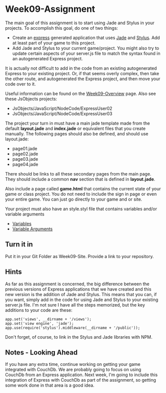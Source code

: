 Week09-Assignment
=================

The main goal of this assignment is to start using Jade and Stylus in your 
projects. To accomplish this goal, do one of two things:

- Create an [express](http://expressjs.com/) generated application that 
uses [Jade](http://jade-lang.com/) and [Stylus](). Add at least part of your
game to this project. 
- Add Jade and Stylus to your current game/project. You might also try to 
update certain aspects of your server.js file to match the syntax found in 
an autogenerated Express project.

It is actually not difficult to add in the code from an existing autogenerated
Express to your existing project. Or, if that seems overly complex, then take
the other route, and autogenerated the Express project, and then move your
code over to it.

Useful information can be found on the [Week09-Overview](http://www.elvenware.com/charlie/books/CloudNotes/Prog282/Week09.html) page.
Also see these JsObjects projects:

- JsObjects/JavaScript/NodeCode/ExpressUser02
- JsObjects/JavaScript/NodeCode/ExpressUser03

The project your turn in must have a main jade template made from the default
**layout.jade** and **index.jade** or equivalent files that you create 
manually. The following pages should also be defined, and should use 
layout.jade:

- page01.jade
- page02.jade
- page03.jade
- page04.jade

There should be links to all these secondary pages from the main page.
They should include a common **nav** section that is defined in 
**layout.jade**.

Also include a page called **game.html** that contains the current state
of your game or class project. You do not need to include the sign in
page or even your entire game. You can just go directly to your game and or site.

Your project must also have an style.styl file that contains variables and/or
variable arguments

- [Variables](https://github.com/LearnBoost/stylus/blob/master/docs/variables.md)
- [Variable Arguments](https://github.com/LearnBoost/stylus/blob/master/docs/vargs.md)

Turn it in
----------

Put it in your Git Folder as Week09-Site. Provide a link to your
repository.

Hints
-----
As far as this assignment is concerned, the big difference between the previous
versions of Express applications that we have created and this new version 
is the addition of Jade and Stylus. This means that you can, if you want, simply
add in the code for using Jade and Stylus to your existing server.js file. I'm
not sure I have all the steps memorized, but the key additions to your code are
these:

	app.set('views', __dirname + '/views');
	app.set('view engine', 'jade');
	app.use(require('stylus').middleware(__dirname + '/public'));
	
Don't forget, of course, to link in the Stylus and Jade libraries with NPM.

Notes - Looking Ahead
---------------------

If you have any extra time, continue working on getting your game
integrated with CouchDb. We are probably going to focus on using
CouchDb from an Express application. Next week, I'm going to include
this integration of Express with CouchDb as part of the assignment,
so getting some work done in that area is a good idea.



